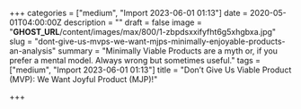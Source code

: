 +++
categories = ["medium", "Import 2023-06-01 01:13"]
date = 2020-05-01T04:00:00Z
description = ""
draft = false
image = "__GHOST_URL__/content/images/max/800/1-zbpdsxxifyfht6g5xhgbxa.jpg"
slug = "dont-give-us-mvps-we-want-mjps-minimally-enjoyable-products-an-analysis"
summary = "Minimally Viable Products are a myth or, if you prefer a mental model. Always wrong but sometimes useful."
tags = ["medium", "Import 2023-06-01 01:13"]
title = "Don’t Give Us Viable Product (MVP): We Want Joyful Product (MJP)!"

+++


